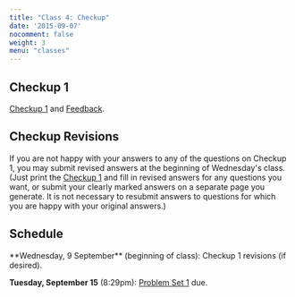 ```yaml
---
title: "Class 4: Checkup"
date: '2015-09-07'
nocomment: false
weight: 3
menu: "classes"
---
```


## Checkup 1

[Checkup 1](/checkup1.pdf) and [Feedback](/feedback.pdf).

## Checkup Revisions

If you are not happy with your answers to any of the questions on
Checkup 1, you may submit revised answers at the beginning of
Wednesday's class.  (Just print the [Checkup 1](/checkup1.pdf) and fill
in revised answers for any questions you want, or submit your clearly
marked answers on a separate page you generate.  It is not necessary to
resubmit answers to questions for which you are happy with your original
answers.)

## Schedule

   <div class="todo">
**Wednesday, 9 September** (beginning of class): Checkup 1 revisions (if desired).

**Tuesday, September 15** (8:29pm): [Problem Set 1](http://www.bitcoin-class.org/ps/ps1) due.
   </div>

<!--more-->
